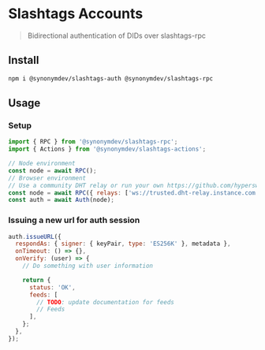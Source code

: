 # Slashtags Accounts

> Bidirectional authentication of DIDs over slashtags-rpc

## Install

```bash
npm i @synonymdev/slashtags-auth @synonymdev/slashtags-rpc
```

## Usage

### Setup

```javascript
import { RPC } from '@synonymdev/slashtags-rpc';
import { Actions } from '@synonymdev/slashtags-actions';

// Node environment
const node = await RPC();
// Browser environment
// Use a community DHT relay or run your own https://github.com/hyperswarm/dht-relay
const node = await RPC({ relays: ['ws://trusted.dht-relay.instance.com'] });
const auth = await Auth(node);
```

### Issuing a new url for auth session

```javascript
auth.issueURL({
  respondAs: { signer: { keyPair, type: 'ES256K' }, metadata },
  onTimeout: () => {},
  onVerify: (user) => {
    // Do something with user information

    return {
      status: 'OK',
      feeds: [
        // TODO: update documentation for feeds
        // Feeds
      ],
    };
  },
});
```
